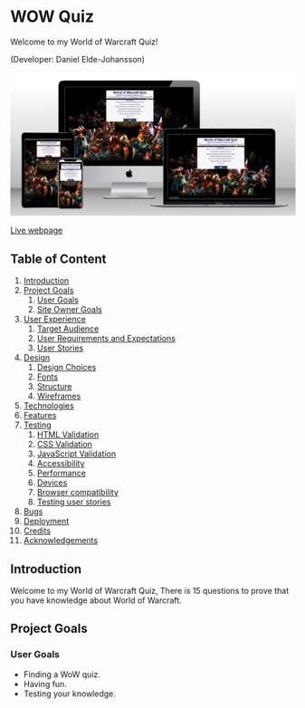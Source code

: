 # WOW Quiz

Welcome to my World of Warcraft Quiz!

(Developer: Daniel Elde-Johansson)

![Mockup image](assets/readme_images/Project2Mockup.jpg)

[Live webpage]()

## Table of Content
1. [Introduction](#Introduction)
2. [Project Goals](#project-goals)
    1. [User Goals](#user-goals)
    2. [Site Owner Goals](#site-owner-goals)
3. [User Experience](#user-experience)
    1. [Target Audience](#target-audience)
    2. [User Requirements and Expectations](#user-requirements-and-expectations)
    3. [User Stories](#user-stories)
4. [Design](#design)
    1. [Design Choices](#design-choices)
    2. [Fonts](#fonts)
    3. [Structure](#structure) 
    4. [Wireframes](#Wireframes)  
6. [Technologies](#Technologies)
7. [Features](#features)
8. [Testing](#validation)
    1. [HTML Validation](#HTML-validation)
    2. [CSS Validation](#CSS-validation)
    3. [JavaScript Validation](#javascript-validation)
    4. [Accessibility](#accessibility)
    5. [Performance](#performance)
    6. [Devices](#Devices)
    7. [Browser compatibility](#browser-compatability)
    8. [Testing user stories](#Testing-user-stories)
9. [Bugs](#Bugs)
10. [Deployment](#deployment)  
11. [Credits](#Credits)  
12. [Acknowledgements](#acknowledgements)

## Introduction

Welcome to my World of Warcraft Quiz, There is 15 questions to prove that you have knowledge about World of Warcraft.

## Project Goals

### User Goals

* Finding a  WoW quiz. 
* Having fun.
* Testing your knowledge.